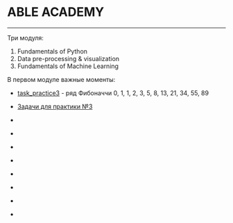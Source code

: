 # ABLE ACADEMY
---
Три модуля:
1. Fundamentals of Python
2. Data pre-processing & visualization
3. Fundamentals of Machine Learning

В первом модуле важные моменты:
- [task_practice3](https://github.com/Nutamy/mitapp/blob/main/Fundamentals%20of%20Python/task_practice3.ipynb) - ряд Фибоначчи 0, 1, 1, 2, 3, 5, 8, 13, 21, 34, 55, 89
- [Задачи для практики №3](https://ableacademy.getcourse.ru/teach/control/lesson/view/id/99705922)

- []()
- []()


- []()
- []()


- []()
- []()


- []()
- []()

